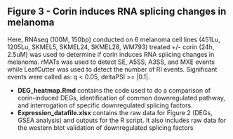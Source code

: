 ## Figure 3 - Corin induces RNA splicing changes in melanoma
Here, RNAseq (100M, 150bp) conducted on 6 melanoma cell lines (451Lu, 1205Lu, SKMEL5, SKMEL24, SKMEL28, WM793) treated +/- corin  (24h, 2.5uM) was used to determine if corin induces RNA splicing changes in melanoma. rMATs was used to detect SE, A5SS, A3SS, and MXE events while LeafCutter was used to detect the number of RI events. Significant events were called as: q < 0.05, deltaPSI >= |0.1|.  
  - **DEG_heatmap.Rmd** contains the code used to do a comparison of corin-induced DEGs, identification of common downregulated pathway, and interrogation of specific downregulated splicing factors. 
  - **Expression_datafile.xlsx** contains the raw data for Figure 2 (DEGs, GSEA analysis) and outputs for the R script. It also includes raw data for the western blot validation of downregulated splicing factors
